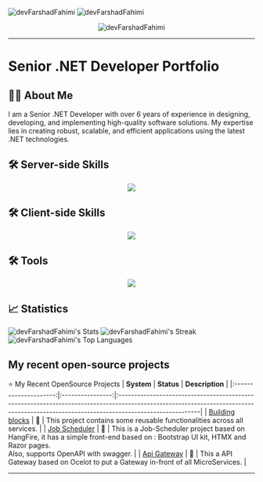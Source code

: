 <p align="left">
 <img src="https://img.shields.io/github/followers/devFarshadFahimi?logo=github&style=rounded&color=512bd4&labelColor=505050" alt="devFarshadFahimi" />
 <img src="https://komarev.com/ghpvc/?username=devFarshadFahimi&label=Profile%20views&color=512bd4&style=rounded" alt="devFarshadFahimi" /> </p>

<p align="center">
 <img src="https://github-profile-trophy.vercel.app/?username=devFarshadFahimi" alt="devFarshadFahimi" />
</p>

---

# Senior .NET Developer Portfolio
 
## 🧑‍💻 About Me

I am a Senior .NET Developer with over 6 years of experience in designing, developing, and implementing high-quality software solutions. My expertise lies in creating robust, scalable, and efficient applications using the latest .NET technologies.


## 🛠️ Server-side Skills
<div align="center">
  <img src="https://skillicons.dev/icons?i=cs,dotnet,graphql,mongodb,postgres,rabbitmq,sqlite,docker,elasticsearch,kibana"  />
</div>

## 🛠️ Client-side Skills
<div align="center">
  <img src="https://skillicons.dev/icons?i=html,css,angular,js,ts,tailwind,bootstrap,react"  />
</div>

## 🛠️ Tools
<div align="center">
  <img src="https://skillicons.dev/icons?i=vscode,postman,git,github"  />
</div>

## 📈 Statistics
![devFarshadFahimi's Stats](https://github-readme-stats.vercel.app/api?username=devFarshadFahimi&theme=vue-dark&show_icons=true&hide_border=true&count_private=true)
![devFarshadFahimi's Streak](https://github-readme-streak-stats.herokuapp.com/?user=devFarshadFahimi&theme=vue-dark&hide_border=true)
![devFarshadFahimi's Top Languages](https://github-readme-stats.vercel.app/api/top-langs/?username=devFarshadFahimi&theme=vue-dark&show_icons=true&hide_border=true&layout=compact)

## My recent open-source projects

⭐️ My Recent OpenSource Projects
| **System**            | **Status**       | **Description**                                                                                                                                                                        |
|:---------------------:|:----------------:|:--------------------------------------------------------------------------------------------------------------------------------------------------------------------------------------|
| [Building blocks](https://github.com/MicroServiceArchitectureDesign/App_MicroService_BuildingBlock) |  :construction:  |  This project contains some reusable functionalities across all services\.                                                                                                             |
| [Job Scheduler](https://github.com/MicroServiceArchitectureDesign/App_MicroService_JobScheduler)   |  :construction:  |  This is a Job\-Scheduler project based on HangFire, it has a simple front\-end based on : Bootstrap UI kit, HTMX and Razor pages\. <br>         Also, supports OpenAPI with swagger\. |
|  [Api Gateway](https://github.com/MicroServiceArchitectureDesign/App_MicroService_Gateway)     |  :construction:  |  This a API Gateway based on Ocelot to put a Gateway in\-front of all MicroServices\.                                                                                                  |

---

